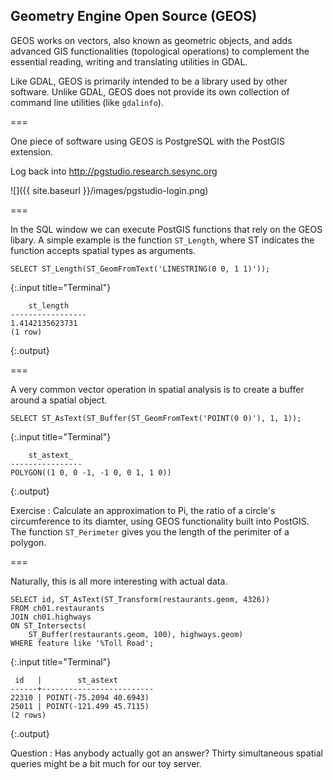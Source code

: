 ---
---

## Geometry Engine Open Source (GEOS)

GEOS works on vectors, also known as geometric objects, and adds advanced GIS functionalities (topological operations) to complement the essential reading, writing and translating utilities in GDAL.

Like GDAL, GEOS is primarily intended to be a library used by other software.
Unlike GDAL, GEOS does not provide its own collection of command line utilities (like `gdalinfo`).

===

One piece of software using GEOS is PostgreSQL with the PostGIS extension.

Log back into <http://pgstudio.research.sesync.org>

![]({{ site.baseurl }}/images/pgstudio-login.png)

===

In the SQL window we can execute PostGIS functions that rely on the GEOS libary.
A simple example is the function `ST_Length`, where ST indicates the function accepts spatial types as arguments.

~~~
SELECT ST_Length(ST_GeomFromText('LINESTRING(0 0, 1 1)'));
~~~
{:.input title="Terminal"}

~~~
    st_length
-----------------
1.4142135623731
(1 row)
~~~
{:.output}

===

A very common vector operation in spatial analysis is to create a buffer around a spatial object.

~~~
SELECT ST_AsText(ST_Buffer(ST_GeomFromText('POINT(0 0)'), 1, 1));
~~~
{:.input title="Terminal"}

~~~
    st_astext_
----------------
POLYGON((1 0, 0 -1, -1 0, 0 1, 1 0))
~~~
{:.output}

Exercise
: Calculate an approximation to Pi, the ratio of a circle's circumference to its diamter,  using GEOS functionality built into PostGIS. The function `ST_Perimeter` gives you the length of the perimiter of a polygon.

===

Naturally, this is all more interesting with actual data.

~~~
SELECT id, ST_AsText(ST_Transform(restaurants.geom, 4326))
FROM ch01.restaurants
JOIN ch01.highways
ON ST_Intersects(
    ST_Buffer(restaurants.geom, 100), highways.geom)
WHERE feature like '%Toll Road';
~~~
{:.input title="Terminal"}

~~~
 id   |        st_astext
------+-------------------------
22310 | POINT(-75.2094 40.6943)
25011 | POINT(-121.499 45.7115)
(2 rows)
~~~
{:.output}

Question
: Has anybody actually got an answer? Thirty simultaneous spatial queries might be a bit much for our toy server.
